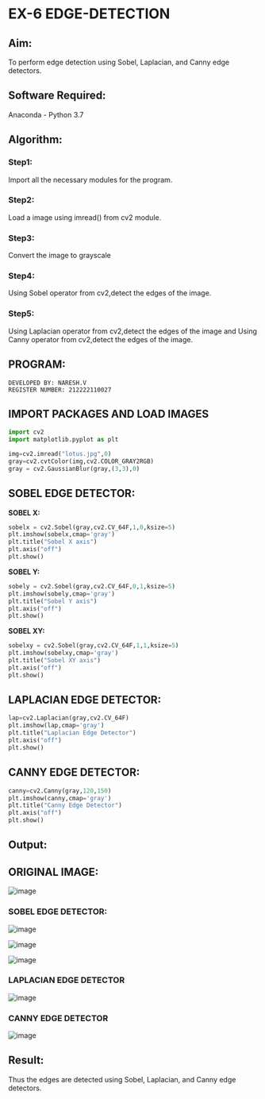 # EX-6 EDGE-DETECTION
## Aim:
To perform edge detection using Sobel, Laplacian, and Canny edge detectors.

## Software Required:
Anaconda - Python 3.7

## Algorithm:
### Step1:
Import all the necessary modules for the program.
### Step2:
Load a image using imread() from cv2 module.
### Step3:
Convert the image to grayscale
### Step4:
Using Sobel operator from cv2,detect the edges of the image.
### Step5:
Using Laplacian operator from cv2,detect the edges of the image and Using Canny operator from cv2,detect the edges of the image.
## PROGRAM:
```
DEVELOPED BY: NARESH.V
REGISTER NUMBER: 212222110027
```
## IMPORT PACKAGES AND LOAD IMAGES
  ```python
import cv2
import matplotlib.pyplot as plt

img=cv2.imread("lotus.jpg",0)
gray=cv2.cvtColor(img,cv2.COLOR_GRAY2RGB)
gray = cv2.GaussianBlur(gray,(3,3),0)
```
## SOBEL EDGE DETECTOR:
**SOBEL X:**
  ```python
  sobelx = cv2.Sobel(gray,cv2.CV_64F,1,0,ksize=5)
plt.imshow(sobelx,cmap='gray')
plt.title("Sobel X axis")
plt.axis("off")
plt.show()
```
**SOBEL Y:**
```python
sobely = cv2.Sobel(gray,cv2.CV_64F,0,1,ksize=5)
plt.imshow(sobely,cmap='gray')
plt.title("Sobel Y axis")
plt.axis("off")
plt.show()
```
**SOBEL XY:**
  ```python
  sobelxy = cv2.Sobel(gray,cv2.CV_64F,1,1,ksize=5)
plt.imshow(sobelxy,cmap='gray')
plt.title("Sobel XY axis")
plt.axis("off")
plt.show()
```
## LAPLACIAN EDGE DETECTOR:
```python
lap=cv2.Laplacian(gray,cv2.CV_64F)
plt.imshow(lap,cmap='gray')
plt.title("Laplacian Edge Detector")
plt.axis("off")
plt.show()
```
## CANNY EDGE DETECTOR:
```python
canny=cv2.Canny(gray,120,150)
plt.imshow(canny,cmap='gray')
plt.title("Canny Edge Detector")
plt.axis("off")
plt.show()
```
## Output:
## ORIGINAL IMAGE:

![image](https://github.com/user-attachments/assets/1348192c-217c-4083-a71e-555a6768feac)

### SOBEL EDGE DETECTOR:

![image](https://github.com/user-attachments/assets/ec247b67-f1ac-430d-8630-a4bdd72239cc)

![image](https://github.com/user-attachments/assets/259ba651-3980-4302-891c-b9d2135447d0)

![image](https://github.com/user-attachments/assets/8ef5b1fb-2451-4a15-906b-a2a122b89f54)


### LAPLACIAN EDGE DETECTOR

![image](https://github.com/user-attachments/assets/7ae795ad-0320-429d-80d1-739d1f176eb3)

### CANNY EDGE DETECTOR

![image](https://github.com/user-attachments/assets/d51a86f9-ab67-416f-8aee-b7e80dc87295)

## Result:
Thus the edges are detected using Sobel, Laplacian, and Canny edge detectors.
